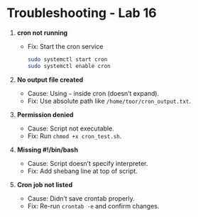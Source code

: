 # Troubleshooting - Lab 16

1. **cron not running**  
   - Fix: Start the cron service  
     ```bash
     sudo systemctl start cron
     sudo systemctl enable cron
     ```

2. **No output file created**  
   - Cause: Using `~` inside cron (doesn’t expand).  
   - Fix: Use absolute path like `/home/toor/cron_output.txt`.

3. **Permission denied**  
   - Cause: Script not executable.  
   - Fix: Run `chmod +x cron_test.sh`.

4. **Missing #!/bin/bash**  
   - Cause: Script doesn’t specify interpreter.  
   - Fix: Add shebang line at top of script.

5. **Cron job not listed**  
   - Cause: Didn’t save crontab properly.  
   - Fix: Re-run `crontab -e` and confirm changes.
